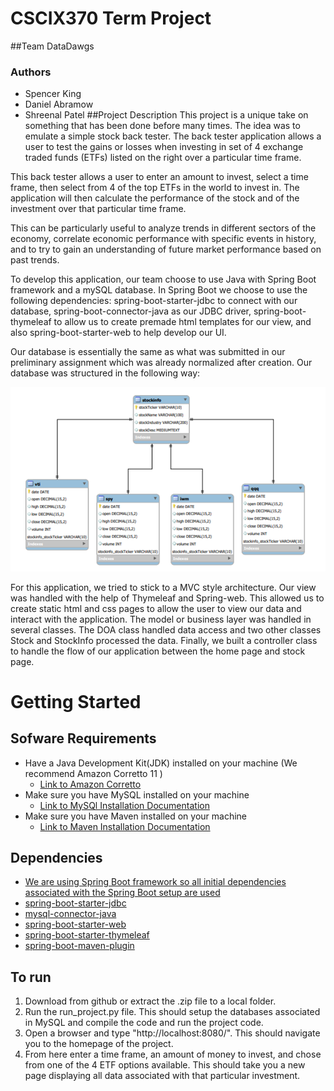 # CSCIX370 Term Project

##Team DataDawgs
### Authors
- Spencer King
- Daniel Abramow
- Shreenal Patel
##Project Description
This project is a unique take on something that has been done before many times.
The idea was to emulate a simple stock back tester. The back tester application allows
a user to test the gains or losses when investing in set of 4 exchange traded funds (ETFs) listed on the
right over a particular time frame.

This back tester allows a user to enter an amount to invest, select a time frame, then
select from 4 of the top ETFs in the world to invest in. The application will then calculate
the performance of the stock and of the investment over that particular time frame.

This can be particularly useful to analyze trends in different
sectors of the economy, correlate economic performance with specific events in history, and to
try to gain an understanding of future market performance based on past trends.

To develop this application, our team choose to use Java with Spring Boot framework and a mySQL database. 
In Spring Boot we choose to use the following dependencies: spring-boot-starter-jdbc 
to connect with our database, spring-boot-connector-java as our JDBC driver, 
spring-boot-thymeleaf to allow us to create premade html templates for our view, 
and also spring-boot-starter-web to help develop our UI. 

Our database is essentially the same as what was submitted in our preliminary assignment which was already
normalized after creation. Our database was structured in the following way:

![img_3.png](img_3.png)

For this application, we tried to stick to a MVC style architecture. Our view was handled with the help of 
Thymeleaf and Spring-web. This allowed us to create static html and css pages to allow the user to view our
data and interact with the application. The model or business layer was handled in several classes. The DOA 
class handled data access and two other classes Stock and StockInfo processed the data. Finally, we built a 
controller class to handle the flow of our application between the home page and stock page.

# Getting Started

## Sofware Requirements
- Have a Java Development Kit(JDK) installed on your machine (We recommend Amazon Corretto 11 )
  - [Link to Amazon Corretto](https://aws.amazon.com/corretto/)
- Make sure you have MySQL installed on your machine
  - [Link to MySQl Installation Documentation](https://dev.mysql.com/doc/mysql-getting-started/en/)
- Make sure you have Maven installed on your machine
  - [Link to Maven Installation Documentation](https://maven.apache.org/install.html)


## Dependencies
- [We are using Spring Boot framework so all initial dependencies 
  associated with the Spring Boot setup are used](https://docs.spring.io/spring-boot/docs/current/reference/html/)
- [spring-boot-starter-jdbc](https://spring.io/guides/gs/relational-data-access/)
- [mysql-connector-java](https://spring.io/guides/gs/relational-data-access/)
- [spring-boot-starter-web](https://spring.io/guides/gs/spring-boot/)
- [spring-boot-starter-thymeleaf](https://www.tutorialspoint.com/spring_boot/spring_boot_thymeleaf.htm)
- [spring-boot-maven-plugin](https://docs.spring.io/spring-boot/docs/current/maven-plugin/reference/htmlsingle/)


## To run
1. Download from github or extract the .zip file to a local folder.
2. Run the run_project.py file. This should setup the databases associated in MySQL and compile the code and run the project code.
3. Open a browser and type "http://localhost:8080/". This should navigate you to the homepage of the project.
4. From here enter a time frame, an amount of money to invest, and chose from one of the 4 ETF options available. 
   This should take you a new page displaying all data associated with that particular investment.




